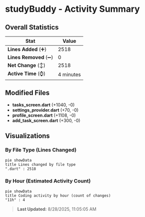 # studyBuddy - Activity Summary 

## Overall Statistics

| Stat                   | Value                                                             |
| ---------------------- | ----------------------------------------------------------------- |
| **Lines Added** (➕)   | 2518                                          |
| **Lines Removed** (➖) | 0                                        |
| **Net Change** (↕)    | 2518                |
| **Active Time** (⌚)   | 4 minutes |


## Modified Files
- **tasks_screen.dart** (+1040, -0)
- **settings_provider.dart** (+70, -0)
- **profile_screen.dart** (+1108, -0)
- **add_task_screen.dart** (+300, -0)

## Visualizations

### By File Type (Lines Changed)

```mermaid
pie showData
title Lines changed by file type
".dart" : 2518
```

### By Hour (Estimated Activity Count)

```mermaid
pie showData
title Coding activity by hour (count of changes)
"11h" : 4
```


> **Last Updated:** 8/28/2025, 11:05:05 AM